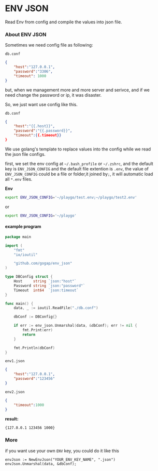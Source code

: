 ENV JSON
========

Read Env from config and compile the values into json file.

### About ENV JSON

Sometimes we need config file as following:

`db.conf`

```json
{
	"host":"127.0.0.1",
	"password":"3306",
	"timeout": 1000
}
```

but, when we management more and more server and serivce, and if we need change the password or ip, it was disaster.

So, we just want use config like this.

`db.conf`

```json
{
	"host":"{{.host}}",
	"password":"{{.password}}",
	"timeout":{{.timeout}}
}
```

We use golang's template to replace values into the config while we read the json file configs.

first, we set the env config at `~/.bash_profile` or `~/.zshrc`, and the default key is `ENV_JSON_CONFIG` and the default file extention is `.env`, the value of `ENV_JSON_CONFIG` could be a file or folder,it joined by`;`, it will automatic load all `*.env` files.

**Env**

```bash
export ENV_JSON_CONFIG='~/playgo/test.env;~/playgo/test2.env'
```

or

```bash
export ENV_JSON_CONFIG='~/playgo'
```


#### example program

```go
package main

import (
	"fmt"
	"io/ioutil"

	"github.com/gogap/env_json"
)

type DBConfig struct {
	Host     string `json:"host"`
	Password string `json:"password"`
	Timeout  int64  `json:timeout`
}

func main() {
	data, _ := ioutil.ReadFile("./db.conf")

	dbConf := DBConfig{}

	if err := env_json.Unmarshal(data, &dbConf); err != nil {
		fmt.Print(err)
		return
	}

	fmt.Println(dbConf)
}
```


`env1.json`

```json
{
	"host":"127.0.0.1",
	"password":"123456"
}
```


`env2.json`

```json
{
	"timeout":1000
}
```

**result:**

```bash
{127.0.0.1 123456 1000}
```

### More

if you want use your own `ENV` key, you could do it like this

```
envJson := NewEnvJson("YOUR_ENV_KEY_NAME", ".json")
envJson.Unmarshal(data, &dbConf);
```

